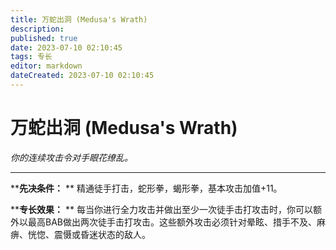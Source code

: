 ```yaml
---
title: 万蛇出洞 (Medusa's Wrath)
description: 
published: true
date: 2023-07-10 02:10:45
tags: 专长
editor: markdown
dateCreated: 2023-07-10 02:10:45
---
```


# 万蛇出洞 (Medusa's Wrath)

_你的连续攻击令对手眼花缭乱。_

* * *

****先决条件：** ** 精通徒手打击，蛇形拳，蝎形拳，基本攻击加值+11。

****专长效果：** **
每当你进行全力攻击并做出至少一次徒手击打攻击时，你可以额外以最高BAB做出两次徒手击打攻击。这些额外攻击必须针对晕眩、措手不及、麻痹、恍惚、震慑或昏迷状态的敌人。

